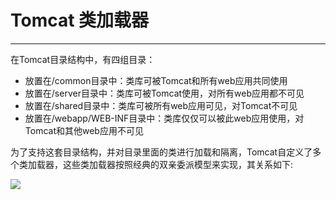 # Tomcat 类加载器
---
在Tomcat目录结构中，有四组目录：

* 放置在/common目录中：类库可被Tomcat和所有web应用共同使用
* 放置在/server目录中：类库可被Tomcat使用，对所有web应用都不可见
* 放置在/shared目录中：类库可被所有web应用可见，对Tomcat不可见
* 放置在/webapp/WEB-INF目录中：类库仅仅可以被此web应用使用，对Tomcat和其他web应用不可见

为了支持这套目录结构，并对目录里面的类进行加载和隔离，Tomcat自定义了多个类加载器，这些类加载器按照经典的双亲委派模型来实现，其关系如下:

![](https://github.com/c-agam/notes/blob/master/images/Tomcat%E7%B1%BB%E5%8A%A0%E8%BD%BD%E5%99%A8.png)
